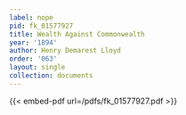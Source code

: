 ```yaml
---
label: nope
pid: fk_01577927
title: Wealth Against Commonwealth
year: '1894'
author: Henry Demarest Lloyd
order: '063'
layout: single
collection: documents
---
```



{{< embed-pdf url=/pdfs/fk_01577927.pdf >}}